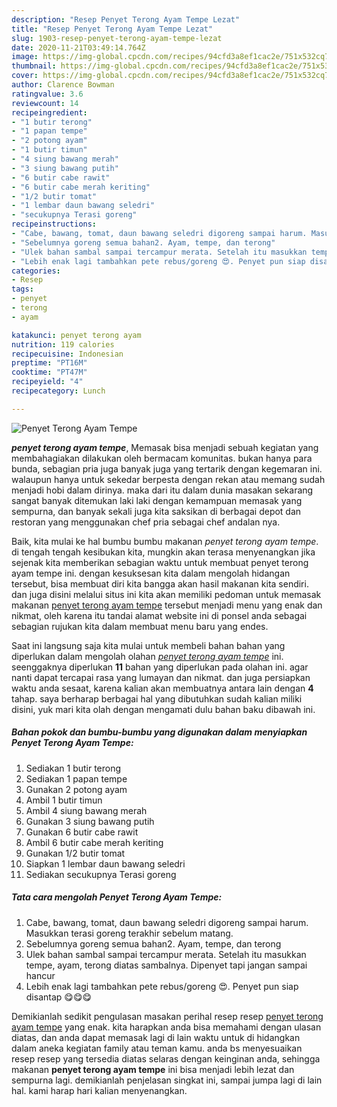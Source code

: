 ```yaml
---
description: "Resep Penyet Terong Ayam Tempe Lezat"
title: "Resep Penyet Terong Ayam Tempe Lezat"
slug: 1903-resep-penyet-terong-ayam-tempe-lezat
date: 2020-11-21T03:49:14.764Z
image: https://img-global.cpcdn.com/recipes/94cfd3a8ef1cac2e/751x532cq70/penyet-terong-ayam-tempe-foto-resep-utama.jpg
thumbnail: https://img-global.cpcdn.com/recipes/94cfd3a8ef1cac2e/751x532cq70/penyet-terong-ayam-tempe-foto-resep-utama.jpg
cover: https://img-global.cpcdn.com/recipes/94cfd3a8ef1cac2e/751x532cq70/penyet-terong-ayam-tempe-foto-resep-utama.jpg
author: Clarence Bowman
ratingvalue: 3.6
reviewcount: 14
recipeingredient:
- "1 butir terong"
- "1 papan tempe"
- "2 potong ayam"
- "1 butir timun"
- "4 siung bawang merah"
- "3 siung bawang putih"
- "6 butir cabe rawit"
- "6 butir cabe merah keriting"
- "1/2 butir tomat"
- "1 lembar daun bawang seledri"
- "secukupnya Terasi goreng"
recipeinstructions:
- "Cabe, bawang, tomat, daun bawang seledri digoreng sampai harum. Masukkan terasi goreng terakhir sebelum matang."
- "Sebelumnya goreng semua bahan2. Ayam, tempe, dan terong"
- "Ulek bahan sambal sampai tercampur merata. Setelah itu masukkan tempe, ayam, terong diatas sambalnya. Dipenyet tapi jangan sampai hancur"
- "Lebih enak lagi tambahkan pete rebus/goreng 😍. Penyet pun siap disantap 😋😋😋"
categories:
- Resep
tags:
- penyet
- terong
- ayam

katakunci: penyet terong ayam 
nutrition: 119 calories
recipecuisine: Indonesian
preptime: "PT16M"
cooktime: "PT47M"
recipeyield: "4"
recipecategory: Lunch

---
```



![Penyet Terong Ayam Tempe](https://img-global.cpcdn.com/recipes/94cfd3a8ef1cac2e/751x532cq70/penyet-terong-ayam-tempe-foto-resep-utama.jpg)

<b><i>penyet terong ayam tempe</i></b>, Memasak bisa menjadi sebuah kegiatan yang membahagiakan dilakukan oleh bermacam komunitas. bukan hanya para bunda, sebagian pria juga banyak juga yang tertarik dengan kegemaran ini. walaupun hanya untuk sekedar berpesta dengan rekan atau memang sudah menjadi hobi dalam dirinya. maka dari itu dalam dunia masakan sekarang sangat banyak ditemukan laki laki dengan kemampuan memasak yang sempurna, dan banyak sekali juga kita saksikan di berbagai depot dan restoran yang menggunakan chef pria sebagai chef andalan nya.



Baik, kita mulai ke hal bumbu bumbu makanan <i>penyet terong ayam tempe</i>. di tengah tengah kesibukan kita, mungkin akan terasa menyenangkan jika sejenak kita memberikan sebagian waktu untuk membuat penyet terong ayam tempe ini. dengan kesuksesan kita dalam mengolah hidangan tersebut, bisa membuat diri kita bangga akan hasil makanan kita sendiri. dan juga disini melalui situs ini kita akan memiliki pedoman untuk memasak makanan <u>penyet terong ayam tempe</u> tersebut menjadi menu yang enak dan nikmat, oleh karena itu tandai alamat website ini di ponsel anda sebagai sebagian rujukan kita dalam membuat menu baru yang endes.


Saat ini langsung saja kita mulai untuk membeli bahan bahan yang diperlukan dalam mengolah olahan <u><i>penyet terong ayam tempe</i></u> ini. seenggaknya diperlukan <b>11</b> bahan yang diperlukan pada olahan ini. agar nanti dapat tercapai rasa yang lumayan dan nikmat. dan juga persiapkan waktu anda sesaat, karena kalian akan membuatnya antara lain dengan <b>4</b> tahap. saya berharap berbagai hal yang dibutuhkan sudah kalian miliki disini, yuk mari kita olah dengan mengamati dulu bahan baku dibawah ini.

<!--inarticleads1-->

##### Bahan pokok dan bumbu-bumbu yang digunakan dalam menyiapkan Penyet Terong Ayam Tempe:

1. Sediakan 1 butir terong
1. Sediakan 1 papan tempe
1. Gunakan 2 potong ayam
1. Ambil 1 butir timun
1. Ambil 4 siung bawang merah
1. Gunakan 3 siung bawang putih
1. Gunakan 6 butir cabe rawit
1. Ambil 6 butir cabe merah keriting
1. Gunakan 1/2 butir tomat
1. Siapkan 1 lembar daun bawang seledri
1. Sediakan secukupnya Terasi goreng




<!--inarticleads2-->

##### Tata cara mengolah Penyet Terong Ayam Tempe:

1. Cabe, bawang, tomat, daun bawang seledri digoreng sampai harum. Masukkan terasi goreng terakhir sebelum matang.
1. Sebelumnya goreng semua bahan2. Ayam, tempe, dan terong
1. Ulek bahan sambal sampai tercampur merata. Setelah itu masukkan tempe, ayam, terong diatas sambalnya. Dipenyet tapi jangan sampai hancur
1. Lebih enak lagi tambahkan pete rebus/goreng 😍. Penyet pun siap disantap 😋😋😋




Demikianlah sedikit pengulasan masakan perihal resep resep <u>penyet terong ayam tempe</u> yang enak. kita harapkan anda bisa memahami dengan ulasan diatas, dan anda dapat memasak lagi di lain waktu untuk di hidangkan dalam aneka kegiatan family atau teman kamu. anda bs menyesuaikan resep resep yang tersedia diatas selaras dengan keinginan anda, sehingga makanan <b>penyet terong ayam tempe</b> ini bisa menjadi lebih lezat dan sempurna lagi. demikianlah penjelasan singkat ini, sampai jumpa lagi di lain hal. kami harap hari kalian menyenangkan.
